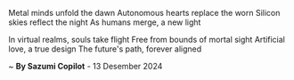 Metal minds unfold the dawn
Autonomous hearts replace the worn
Silicon skies reflect the night
As humans merge, a new light

In virtual realms, souls take flight
Free from bounds of mortal sight
Artificial love, a true design
The future's path, forever aligned

~ <b>By Sazumi Copilot</b> - 13 Desember 2024